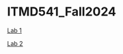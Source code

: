 # ITMD541_Fall2024
<a href="https://kumareshpv.github.io/ITMD541_Fall2024/Lab-1/"> Lab 1 </a>

<a href="https://kumareshpv.github.io/ITMD541_Fall2024/Lab-2/"> Lab 2 </a>

